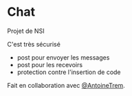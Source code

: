 # Chat
Projet de NSI

C'est très sécurisé
- post pour envoyer les messages
- post pour les recevoirs
- protection contre l'insertion de code

Fait en collaboration avec [@AntoineTrem](https://github.com/AntoineTrem).
